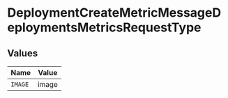 # DeploymentCreateMetricMessageDeploymentsMetricsRequestType


## Values

| Name    | Value   |
| ------- | ------- |
| `IMAGE` | image   |